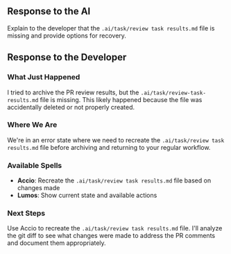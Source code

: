 ## Response to the AI

Explain to the developer that the `.ai/task/review task results.md` file is missing and provide options for recovery.

## Response to the Developer

### What Just Happened
I tried to archive the PR review results, but the `.ai/task/review-task-results.md` file is missing. This likely happened because the file was accidentally deleted or not properly created.

### Where We Are
We're in an error state where we need to recreate the `.ai/task/review task results.md` file before archiving and returning to your regular workflow.

### Available Spells
- **Accio**: Recreate the `.ai/task/review task results.md` file based on changes made
- **Lumos**: Show current state and available actions

### Next Steps
Use Accio to recreate the `.ai/task/review task results.md` file. I'll analyze the git diff to see what changes were made to address the PR comments and document them appropriately.